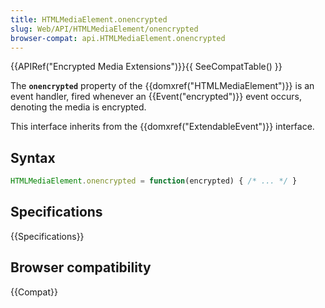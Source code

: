 ```yaml
---
title: HTMLMediaElement.onencrypted
slug: Web/API/HTMLMediaElement/onencrypted
browser-compat: api.HTMLMediaElement.onencrypted
---
```

{{APIRef("Encrypted Media Extensions")}}{{ SeeCompatTable() }}

The **`onencrypted`** property of the
{{domxref("HTMLMediaElement")}} is an event handler, fired whenever an
{{Event("encrypted")}} event occurs, denoting the media is encrypted.

This interface inherits from the {{domxref("ExtendableEvent")}} interface.

## Syntax

```js
HTMLMediaElement.onencrypted = function(encrypted) { /* ... */ }
```

## Specifications

{{Specifications}}

## Browser compatibility

{{Compat}}
